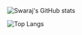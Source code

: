 ![Swaraj's GitHub stats](https://github-readme-stats.vercel.app/api?username=swaraj9&show_icons=true&theme=midnight-purple&include_all_commits=frue)

![Top Langs](https://github-readme-stats.vercel.app/api/top-langs/?username=swaraj9&theme=midnight-purple\&layout=donut)

